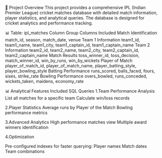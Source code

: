 📌 Project Overview
This project provides a comprehensive IPL (Indian Premier League) cricket matches database with detailed match information, player statistics, and analytical queries. The database is designed for cricket analytics and performance tracking.

📊 Table: ipl_matches
Column Group	Columns Included
Match Identification	match_id, season, match_date, venue
Team 1 Information	team1_id, team1_name, team1_city, team1_captain_id, team1_captain_name
Team 2 Information	team2_id, team2_name, team2_city, team2_captain_id, team2_captain_name
Match Results	toss_winner_id, toss_decision, match_winner_id, win_by_runs, win_by_wickets
Player of Match	player_of_match_id, player_of_match_name, player_batting_style, player_bowling_style
Batting Performance	runs_scored, balls_faced, fours, sixes, strike_rate
Bowling Performance	overs_bowled, runs_conceded, wickets_taken, maidens, economy_rate

📊 Analytical Features
Included SQL Queries
1.Team Performance Analysis
List all matches for a specific team
Calculate win/loss records

2.Player Statistics
Average runs by Player of the Match
Bowling performance metrics

3.Advanced Analytics
High performance matches view
Multiple award winners identification

4.Optimization

Pre-configured indexes for faster querying:
Player names
Match dates
Team combinations
